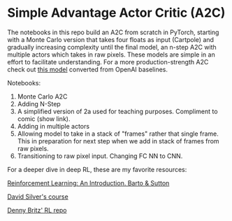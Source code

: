 # Simple Advantage Actor Critic (A2C)

The notebooks in this repo build an A2C from scratch in PyTorch, starting with a Monte Carlo version that takes four floats as input (Cartpole) and gradually increasing complexity until the final model, an n-step A2C with multiple actors which takes in raw pixels. These models are simple in an effort to facilitate understanding. For a more production-strength A2C check out [this model](https://github.com/rgilman33/baselines-A2C) converted from OpenAI baselines.

Notebooks:
1) Monte Carlo A2C
2) Adding N-Step
3) A simplified version of 2a used for teaching purposes. Compliment to comic (show link).
4) Adding in multiple actors
5) Allowing model to take in a stack of "frames" rather that single frame. This in preparation for next step when we add in stack of frames from raw pixels.
6) Transitioning to raw pixel input. Changing FC NN to CNN.

For a deeper dive in deep RL, these are my favorite resources:

[Reinforcement Learning: An Introduction. Barto & Sutton](http://ufal.mff.cuni.cz/~straka/courses/npfl114/2016/sutton-bookdraft2016sep.pdf)

[David Silver's course](http://www0.cs.ucl.ac.uk/staff/d.silver/web/Teaching.html)

[Denny Britz' RL repo](https://github.com/dennybritz/reinforcement-learning)
